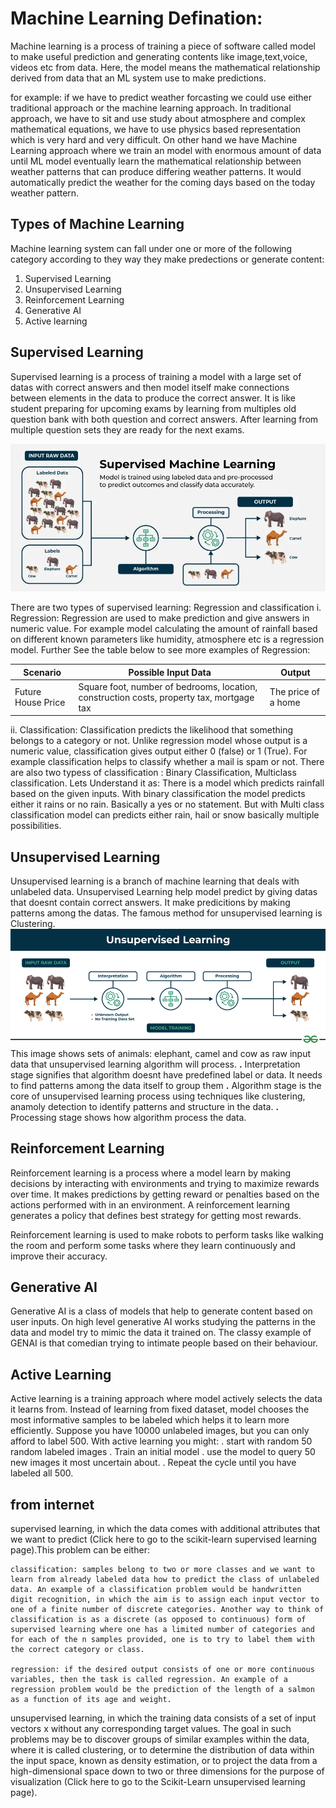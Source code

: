 # Machine Learning Defination:
Machine learning is a process of training a piece of software called model to make useful prediction and generating contents like image,text,voice, videos etc from data. Here, the model means the mathematical relationship derived from data that an ML system use to make predictions.

for example: if we have to predict weather forcasting we could use either traditional approach or the machine learning approach. 
In traditional approach, we have to sit and use study about atmosphere and complex mathematical equations, we have to use physics based representation which is very hard and very difficult. On other hand we have Machine Learning approach where we train an model with enormous amount of data until ML model eventually learn the mathematical relationship between weather patterns that can produce differing weather patterns. It would automatically predict the weather for the coming days based on the today weather pattern.

## Types of Machine Learning
Machine learning system can fall under one or more of the following category according to they way they make predections or generate content:
1. Supervised Learning
2. Unsupervised Learning
3. Reinforcement Learning
4. Generative AI
5. Active learning

## Supervised Learning
Supervised learning is a process of training a model with a large set of datas with correct answers and then model itself make connections between elements in the data to produce the correct answer. It is like student preparing for upcoming exams by learning from multiples old question bank with both question and correct answers. After learning from multiple question sets they are ready for the next exams. 

![SupervisedLearning](../Images/supervised-machine-learning.jpg)

There are two types of supervised learning: Regression and classification
i. Regression: Regression are used to make prediction and give answers in numeric value. For example model calculating the amount of rainfall based on different known parameters like humidity, atmosphere etc is a regression model. 
 Further See the table below to see more examples of Regression: 

| Scenario            | Possible Input Data                                                                 | Output                |
|---------------------|--------------------------------------------------------------------------------------|------------------------|
| Future House Price  | Square foot, number of bedrooms, location, construction costs, property tax, mortgage tax | The price of a home   |


 ii. Classification: Classification predicts the likelihood that something belongs to a category or not. Unlike regression model whose output is a numeric value, classification gives output either 0 (false) or 1 (True). For example classification helps to classify whether a mail is spam or not. 
 There are also two typess of classification : Binary Classification, Multiclass classification. Lets Understand it as: There is a model which predicts rainfall based on the given inputs. With binary classification the model predicts either it rains or no rain. Basically a yes or no statement. But with Multi class classification model can predicts either rain, hail or snow basically multiple possibilities.


 ## Unsupervised Learning
 Unsupervised learning is a branch of machine learning that deals with unlabeled data. Unsupervised Learning help model predict by giving datas that doesnt contain correct answers. It make predicitions by making patterns among the datas. The famous method for unsupervised learning is Clustering. 
![UnSupervisedLearning](../Images/Unsupervised-learning.jpg)
This image shows sets of animals: elephant, camel and cow as raw input data that unsupervised learning algorithm will process. 
 **.** Interpretation stage signifies that algorithm doesnt have predefined label or data. It needs to find patterns among the data itself to group them
 **.** Algorithm stage is the core of unsupervised learning process using techniques like clustering, anamoly detection to identify patterns and structure in the data.
 **.** Processing stage shows how algorithm process the data.

 ## Reinforcement Learning
 Reinforcement learning is a process where a model learn by making decisions by interacting with environments and trying to maximize rewards over time. It makes predictions by getting reward or penalties based on the actions performed with in an environment. A reinforcement learning generates a policy that defines best strategy for getting most rewards. 

 Reinforcement learning is used to make robots to perform tasks like walking the room and perform some tasks where they learn continuously and improve their accuracy.

 ## Generative AI
 Generative AI is a class of models that help to generate content based on user inputs. On high level generative AI works studying the patterns in the data and model try to mimic the data it trained on. 
 The classy example of GENAI is that comedian trying to intimate people based on their behaviour.

 ## Active Learning
 Active learning is a training approach where model actively selects the data it learns from. Instead of learning from fixed dataset, model chooses the most informative samples to be labeled which helps it to learn more efficiently.
 Suppose you have 10000 unlabeled images, but you can only afford to label 500. With active learning you might:
  . start with random 50 random labeled images
  . Train an initial model
  . use the model to query 50 new images it most uncertain about.
  . Repeat the cycle until you have labeled all 500.

 ## from internet
 supervised learning, in which the data comes with additional attributes that we want to predict (Click here to go to the scikit-learn supervised learning page).This problem can be either:

    classification: samples belong to two or more classes and we want to learn from already labeled data how to predict the class of unlabeled data. An example of a classification problem would be handwritten digit recognition, in which the aim is to assign each input vector to one of a finite number of discrete categories. Another way to think of classification is as a discrete (as opposed to continuous) form of supervised learning where one has a limited number of categories and for each of the n samples provided, one is to try to label them with the correct category or class.

    regression: if the desired output consists of one or more continuous variables, then the task is called regression. An example of a regression problem would be the prediction of the length of a salmon as a function of its age and weight.

 unsupervised learning, in which the training data consists of a set of input vectors x without any corresponding target values. The goal in such problems may be to discover groups of similar examples within the data, where it is called clustering, or to determine the distribution of data within the input space, known as density estimation, or to project the data from a high-dimensional space down to two or three dimensions for the purpose of visualization (Click here to go to the Scikit-Learn unsupervised learning page).